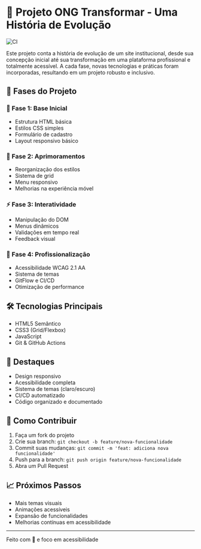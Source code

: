 # 🌱 Projeto ONG Transformar - Uma História de Evolução

![CI](https://github.com/kauan-create/manipulacao-do-dom/actions/workflows/build.yml/badge.svg)

Este projeto conta a história de evolução de um site institucional, desde sua concepção inicial até sua transformação em uma plataforma profissional e totalmente acessível. A cada fase, novas tecnologias e práticas foram incorporadas, resultando em um projeto robusto e inclusivo.

## 📖 Fases do Projeto

### 🌱 Fase 1: Base Inicial
- Estrutura HTML básica
- Estilos CSS simples
- Formulário de cadastro
- Layout responsivo básico

### 🎨 Fase 2: Aprimoramentos
- Reorganização dos estilos
- Sistema de grid
- Menu responsivo
- Melhorias na experiência móvel

### ⚡ Fase 3: Interatividade
- Manipulação do DOM
- Menus dinâmicos
- Validações em tempo real
- Feedback visual

### 🌟 Fase 4: Profissionalização
- Acessibilidade WCAG 2.1 AA
- Sistema de temas
- GitFlow e CI/CD
- Otimização de performance

## 🛠️ Tecnologias Principais
- HTML5 Semântico
- CSS3 (Grid/Flexbox)
- JavaScript
- Git & GitHub Actions

## 🎯 Destaques
- Design responsivo
- Acessibilidade completa
- Sistema de temas (claro/escuro)
- CI/CD automatizado
- Código organizado e documentado

## 🤝 Como Contribuir
1. Faça um fork do projeto
2. Crie sua branch: `git checkout -b feature/nova-funcionalidade`
3. Commit suas mudanças: `git commit -m 'feat: adiciona nova funcionalidade'`
4. Push para a branch: `git push origin feature/nova-funcionalidade`
5. Abra um Pull Request

## 📈 Próximos Passos
- Mais temas visuais
- Animações acessíveis
- Expansão de funcionalidades
- Melhorias contínuas em acessibilidade

---

Feito com 💜 e foco em acessibilidade
